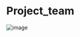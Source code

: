 # Project_team

![image](https://user-images.githubusercontent.com/44217488/54328956-33650880-4653-11e9-9ea9-9537c4c87d5c.png)

